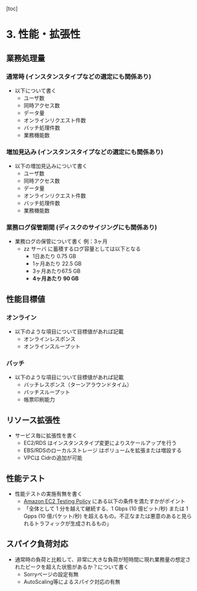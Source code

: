 [toc]

# 3. 性能・拡張性
## 業務処理量
### 通常時 (インスタンスタイプなどの選定にも関係あり)

* 以下について書く
  * ユーザ数
  * 同時アクセス数
  * データ量
  * オンラインリクエスト件数
  * バッチ処理件数
  * 業務機能数

### 増加見込み (インスタンスタイプなどの選定にも関係あり)

* 以下の増加見込みについて書く
  * ユーザ数
  * 同時アクセス数
  * データ量
  * オンラインリクエスト件数
  * バッチ処理件数
  * 業務機能数

### 業務ログ保管期間 (ディスクのサイジングにも関係あり)

* 業務ログの保管について書く 例：3ヶ月
    * zz サーバ に蓄積するログ容量としては以下となる
        * 1日あたり 0.75 GB
        * 1ヶ月あたり 22.5 GB
        * 3ヶ月あたり67.5 GB
        *  **4ヶ月あたり 90 GB**

## 性能目標値
### オンライン

* 以下のような項目について目標値があれば記載
  * オンラインレスポンス
  * オンラインスループット

### バッチ

* 以下のような項目について目標値があれば記載
  * バッチレスポンス（ターンアラウンドタイム）
  * バッチスループット
  * 帳票印刷能力

## リソース拡張性

* サービス毎に拡張性を書く
  * EC2/RDS はインスタンスタイプ変更によりスケールアップを行う
  * EBS/RDSのローカルストレージ はボリュームを拡張または増設する
  * VPCは Cidrの追加が可能


## 性能テスト

* 性能テストの実施有無を書く
  *   [Amazon EC2 Testing Policy](https://aws.amazon.com/jp/ec2/testing/) にある以下の条件を満たすかがポイント
    * 「全体として 1 分を越えて継続する、1 Gbps (10 億ビット/秒) または 1 Gpps (10 億パケット/秒) を超えるもの。不正なまたは悪意のあると見られるトラフィックが生成されるもの」

## スパイク負荷対応

* 通常時の負荷と比較して、非常に大きな負荷が短時間に現れ業務量の想定されたピークを超えた状態があるか？について書く
   * Sorryページの設定有無
   * AutoScaling等によるスパイク対応の有無
